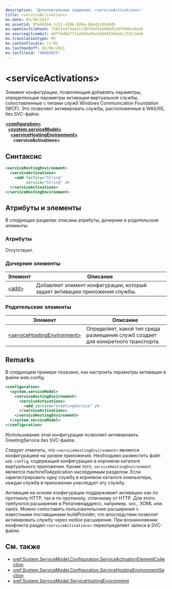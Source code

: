 ```yaml
---
description: 'Дополнительные сведения: <serviceActivations>'
title: <serviceActivations>
ms.date: 03/30/2017
ms.assetid: 97e665b6-1c51-410b-928a-9bb42c954ddb
ms.openlocfilehash: 726514af4e42cc387daf61b688d528f690ec8ee8
ms.sourcegitcommit: ddf7edb67715a5b9a45e3dd44536dabc153c1de0
ms.translationtype: MT
ms.contentlocale: ru-RU
ms.lasthandoff: 02/06/2021
ms.locfileid: "99683025"
---
```

# \<serviceActivations>

Элемент конфигурации, позволяющий добавлять параметры, определяющие параметры активации виртуальной службы, сопоставленные с типами служб Windows Communication Foundation (WCF). Это позволяет активировать службы, расположенные в WAS/IIS, без SVC-файла.

[**\<configuration>**](../configuration-element.md)\
&nbsp;&nbsp;[**\<system.serviceModel>**](system-servicemodel.md)\
&nbsp;&nbsp;&nbsp;&nbsp;[**\<serviceHostingEnvironment>**](servicehostingenvironment.md)\
&nbsp;&nbsp;&nbsp;&nbsp;&nbsp;&nbsp;**\<serviceActivations>**  

## <a name="syntax"></a>Синтаксис

```xml
<serviceHostingEnvironment>
  <serviceActivations>
    <add factory="String"
         service="String" />
  </serviceActivations>
</serviceHostingEnvironment>
```

## <a name="attributes-and-elements"></a>Атрибуты и элементы

В следующих разделах описаны атрибуты, дочерние и родительские элементы.

### <a name="attributes"></a>Атрибуты

Отсутствует.

### <a name="child-elements"></a>Дочерние элементы

|Элемент|Описание|
|-------------|-----------------|
|[\<add>](add-of-serviceactivations.md)|Добавляет элемент конфигурации, который задает активацию приложения службы.|

### <a name="parent-elements"></a>Родительские элементы

|Элемент|Описание|
|-------------|-----------------|
|[\<serviceHostingEnvironment>](servicehostingenvironment.md)|Определяет, какой тип среда размещения служб создает для конкретного транспорта.|

## <a name="remarks"></a>Remarks

В следующем примере показано, как настроить параметры активации в файле web.config.

```xml
<configuration>
  <system.serviceModel>
    <serviceHostingEnvironment>
      <serviceActivations>
        <add service="GreetingService" />
      </serviceActivations>
    </serviceHostingEnvironment>
  </system.serviceModel>
</configuration>
```

Использование этой конфигурации позволяет активировать GreetingService без SVC-файла.

Следует отметить, что `<serviceHostingEnvironment>` является конфигурацией на уровне приложения. Необходимо разместить файл `web.config`, содержащий конфигурацию в корневом каталоге виртуального приложения. Кроме того, `serviceHostingEnvironment` является machineToApplication наследуемым разделом. Если зарегистрировать одну службу в корневом каталоге компьютера, каждая служба в приложении унаследует эту службу.

Активация на основе конфигурации поддерживает активацию как по протоколу HTTP, так и по протоколу, отличному от HTTP. Для этого требуются расширения в Релативеаддресс, например. svc,. XOML или. xamlx. Можно сопоставить пользовательские расширения с известными поставщиками buildProvider, что впоследствии позволит активировать службу через любое расширение. При возникновении конфликта раздел `<serviceActivations>` переопределяет записи в SVC-файле.

## <a name="see-also"></a>См. также

- <xref:System.ServiceModel.Configuration.ServiceActivationElementCollection>
- <xref:System.ServiceModel.Configuration.ServiceHostingEnvironmentSection>
- <xref:System.ServiceModel.ServiceHostingEnvironment>
